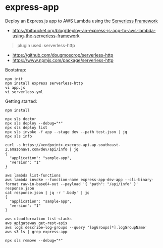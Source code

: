 # express-app

Deploy an Express.js app to AWS Lambda using the [Serverless Framework](../../sls/README.md)
- https://bitbucket.org/blog/deploy-an-express-js-app-to-aws-lambda-using-the-serverless-framework

> plugin used: serverless-http
- https://github.com/dougmoscrop/serverless-http
- https://www.npmjs.com/package/serverless-http 

Bootstrap:
```
npm init
npm install express serverless-http
vi app.js
vi serverless.yml
```

Getting started:
```
npm install

npx sls doctor
npx sls deploy --debug="*"
npx sls deploy list
npx sls invoke -f app --stage dev --path test.json | jq
npx sls info

curl -s https://<endpoint>.execute-api.ap-southeast-2.amazonaws.com/dev/api/info | jq
{
  "application": "sample-app",
  "version": "1"
}

aws lambda list-functions
aws lambda invoke --function-name express-app-dev-app --cli-binary-format raw-in-base64-out --payload '{ "path": "/api/info" }' response.json
cat response.json | jq -r '.body' | jq
{
  "application": "sample-app",
  "version": "1"
}

aws cloudformation list-stacks
aws apigateway get-rest-apis
aws logs describe-log-groups --query 'logGroups[*].logGroupName'
aws s3 ls | grep express-app

npx sls remove --debug="*"
```

